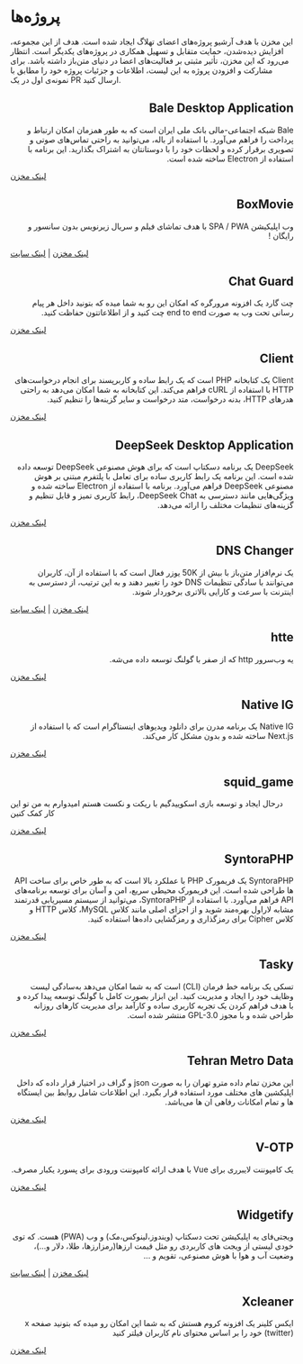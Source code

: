 # پروژه‌ها

این مخزن با هدف آرشیو پروژه‌های اعضای تهلاگ ایجاد شده است. هدف از این مجموعه، افزایش دیده‌شدن، حمایت متقابل و تسهیل همکاری در پروژه‌های یکدیگر است. انتظار می‌رود که این مخزن، تأثیر مثبتی بر فعالیت‌های اعضا در دنیای متن‌باز داشته باشد. برای مشارکت و افزودن پروژه به این لیست، اطلاعات و جزئیات پروژه خود را مطابق با نمونه‌ی اول در یک PR ارسال کنید.

<h2 dir="rtl">Bale Desktop Application</h2>
<p dir="rtl">Bale شبکه اجتماعی-مالی بانک ملی ایران است که به طور همزمان امکان ارتباط و پرداخت را فراهم می‌آورد. با استفاده از باله، می‌توانید به راحتی تماس‌های صوتی و تصویری برقرار کرده و لحظات خود را با دوستانتان به اشتراک بگذارید. این برنامه با استفاده از Electron ساخته شده است.</p>

<a href="https://github.com/code3-dev/bale-desktop">لینک مخزن</a>

<h2 dir="rtl">BoxMovie</h2>
<p dir="rtl">وب اپلیکیشن SPA / PWA با هدف تماشای فیلم و سریال زیرنویس بدون سانسور و رایگان !</p>

<a href="https://github.com/BoxMovie/BoxMovie.github.io">لینک مخزن</a> | <a href="https://boxmovie.github.io">لینک سایت</a>

<h2 dir="rtl">Chat Guard</h2>
<p dir="rtl">چت گارد یک افزونه مرورگره که امکان این رو به شما میده که بتونید داخل هر پیام رسانی تحت وب به صورت end to end چت کنید و از اطلاعاتتون حفاظت کنید.</p>

<a href="https://github.com/PrivacyForge/ChatGuard">لینک مخزن</a>

<h2 dir="rtl">Client</h2>
<p dir="rtl">Client یک کتابخانه PHP است که یک رابط ساده و کاربرپسند برای انجام درخواست‌های HTTP با استفاده از cURL فراهم می‌کند. این کتابخانه به شما امکان می‌دهد به راحتی هدرهای HTTP، بدنه درخواست، متد درخواست و سایر گزینه‌ها را تنظیم کنید.</p>

<a href="https://github.com/httptools/Client">لینک مخزن</a>


<h2 dir="rtl">DeepSeek Desktop Application</h2>
<p dir="rtl">DeepSeek یک برنامه دسکتاپ است که برای هوش مصنوعی DeepSeek توسعه داده شده است. این برنامه یک رابط کاربری ساده برای تعامل با پلتفرم مبتنی بر هوش مصنوعی DeepSeek فراهم می‌آورد. برنامه با استفاده از Electron ساخته شده و ویژگی‌هایی مانند دسترسی به DeepSeek Chat، رابط کاربری تمیز و قابل تنظیم و گزینه‌های تنظیمات مختلف را ارائه می‌دهد.</p>

<a href="https://github.com/code3-dev/deepseek-desktop">لینک مخزن</a>

<h2 dir="rtl">DNS Changer</h2>
<p dir="rtl">
یک نرم‌افزار متن‌باز با بیش از 50K یوزر فعال است که با استفاده از آن، کاربران می‌توانند با سادگی تنظیمات DNS خود را تغییر دهند و به این ترتیب، از دسترسی به اینترنت با سرعت و کارایی بالاتری برخوردار شوند.

<a href="https://github.com/DnsChanger">لینک مخزن</a> | <a href="https://dnschanger.github.io">لینک سایت</a>

<h2 dir="rtl">htte</h2>
<p dir="rtl">یه وب‌سرور http که از صفر با گولنگ توسعه داده می‌شه.</p>

<a href="https://github.com/the-pesar/htte">لینک مخزن</a>

<h2 dir="rtl">Native IG</h2>
<p dir="rtl">Native IG یک برنامه مدرن برای دانلود ویدیوهای اینستاگرام است که با استفاده از Next.js ساخته شده و بدون مشکل کار می‌کند.</p>

<a href="https://github.com/code3-dev/native-ig">لینک مخزن</a>

<h2 dir="rtl">squid_game</h2>
<p>درحال ایجاد و توسعه بازی اسکوییدگیم با ریکت و نکست هستم امیدوارم به من تو این کار کمک کنین</p>

<a href="https://github.com/mh-morowati/squid_game">لینک مخزن</a>

<h2 dir="rtl">SyntoraPHP</h2>
<p dir="rtl">SyntoraPHP یک فریمورک PHP با عملکرد بالا است که به طور خاص برای ساخت API ها طراحی شده است. این فریمورک محیطی سریع، امن و آسان برای توسعه برنامه‌های API فراهم می‌آورد. با استفاده از SyntoraPHP، می‌توانید از سیستم مسیریابی قدرتمند مشابه لاراول بهره‌مند شوید و از اجزای اصلی مانند کلاس MySQL، کلاس HTTP و کلاس Cipher برای رمزگذاری و رمزگشایی داده‌ها استفاده کنید.</p>

<a href="https://github.com/code3-dev/SyntoraPHP">لینک مخزن</a>

<h2 dir="rtl">Tasky</h2>
<p dir="rtl">تسکی یک برنامه خط فرمان (CLI) است که به شما امکان می‌دهد به‌سادگی لیست وظایف خود را ایجاد و مدیریت کنید. این ابزار بصورت کامل با گولنگ توسعه پیدا کرده و با هدف فراهم کردن یک تجربه کاربری ساده و کارآمد برای مدیریت کارهای روزانه طراحی شده و با مجوز GPL-3.0 منتشر شده است.</p>

<a href="https://github.com/shahriaarrr/tasky">لینک مخزن</a>

<h2 dir="rtl">Tehran Metro Data</h2>
<p dir="rtl">این مخزن تمام داده مترو تهران را به صورت json و گراف در اختیار قرار داده که داخل اپلیکشین های مختلف مورد استفاده قرار بگیرد.
این اطلاعات شامل روابط بین ایستگاه ها و تمام امکانات رفاهی ان ها می‌باشد.

<a href="https://github.com/mostafa-kheibary/tehran-metro-data">لینک مخزن</a>

<h2 dir="rtl">V-OTP</h2>
<p dir="rtl">یک کامپوننت لایبرری برای Vue با هدف ارائه کامپوننت ورودی برای پسورد یکبار مصرف.</p>

<a href="https://github.com/Saman-Safaei-Dev/v-otp">لینک مخزن</a>

<h2 dir="rtl">Widgetify</h2>
<p dir="rtl">
ویجتی‌فای یه اپلیکیشن تحت دسکتاپ (ویندوز،لینوکس،مک) و وب (PWA) هست. که توی خودی لیستی از ویجت های کاربردی رو مثل قیمت ارزها(رمزارزها، طلا، دلار و...)، وضعیت آب و هوا با هوش مصنوعی، تقویم و ... 

<a href="https://github.com/widgetify-app/">لینک مخزن</a> | <a href="https://www.widgetify.ir/">لینک سایت</a>

<h2 dir="rtl">Xcleaner</h2>
<p dir="rtl">ایکس کلینر یک افزونه کروم هستش که به شما این امکان رو میده که بتونید صفحه x (twitter) خود را بر اساس محتوای نام کاربران فیلتر کنید

<a href="https://github.com/mostafa-kheibary/xCleaner">لینک مخزن</a>
